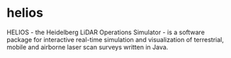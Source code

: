 # helios
HELIOS - the Heidelberg LiDAR Operations Simulator - is a software package for interactive real-time simulation and visualization of terrestrial, mobile and airborne laser scan surveys written in Java.
